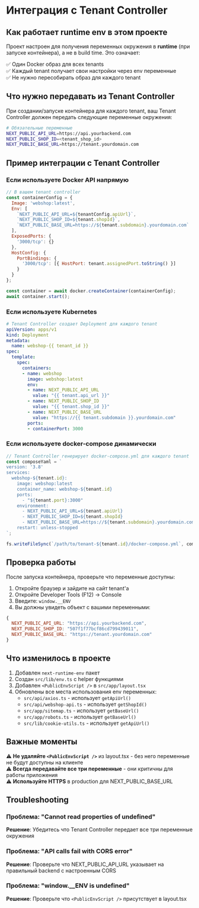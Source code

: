 # Интеграция с Tenant Controller

## Как работает runtime env в этом проекте

Проект настроен для получения переменных окружения в **runtime** (при запуске контейнера), а не в build time. Это означает:

✅ Один Docker образ для всех tenants  
✅ Каждый tenant получает свои настройки через env переменные  
✅ Не нужно пересобирать образ для каждого tenant  

## Что нужно передавать из Tenant Controller

При создании/запуске контейнера для каждого tenant, ваш Tenant Controller должен передать следующие переменные окружения:

```bash
# Обязательные переменные
NEXT_PUBLIC_API_URL=https://api.yourbackend.com
NEXT_PUBLIC_SHOP_ID=<tenant_shop_id>
NEXT_PUBLIC_BASE_URL=https://tenant.yourdomain.com
```

## Пример интеграции с Tenant Controller

### Если используете Docker API напрямую

```javascript
// В вашем tenant controller
const containerConfig = {
  Image: 'webshop:latest',
  Env: [
    `NEXT_PUBLIC_API_URL=${tenantConfig.apiUrl}`,
    `NEXT_PUBLIC_SHOP_ID=${tenant.shopId}`,
    `NEXT_PUBLIC_BASE_URL=https://${tenant.subdomain}.yourdomain.com`
  ],
  ExposedPorts: {
    '3000/tcp': {}
  },
  HostConfig: {
    PortBindings: {
      '3000/tcp': [{ HostPort: tenant.assignedPort.toString() }]
    }
  }
};

const container = await docker.createContainer(containerConfig);
await container.start();
```

### Если используете Kubernetes

```yaml
# Tenant Controller создает Deployment для каждого tenant
apiVersion: apps/v1
kind: Deployment
metadata:
  name: webshop-{{ tenant_id }}
spec:
  template:
    spec:
      containers:
      - name: webshop
        image: webshop:latest
        env:
        - name: NEXT_PUBLIC_API_URL
          value: "{{ tenant.api_url }}"
        - name: NEXT_PUBLIC_SHOP_ID
          value: "{{ tenant.shop_id }}"
        - name: NEXT_PUBLIC_BASE_URL
          value: "https://{{ tenant.subdomain }}.yourdomain.com"
        ports:
        - containerPort: 3000
```

### Если используете docker-compose динамически

```javascript
// Tenant Controller генерирует docker-compose.yml для каждого tenant
const composeYaml = `
version: '3.8'
services:
  webshop-${tenant.id}:
    image: webshop:latest
    container_name: webshop-${tenant.id}
    ports:
      - "${tenant.port}:3000"
    environment:
      - NEXT_PUBLIC_API_URL=${tenant.apiUrl}
      - NEXT_PUBLIC_SHOP_ID=${tenant.shopId}
      - NEXT_PUBLIC_BASE_URL=https://${tenant.subdomain}.yourdomain.com
    restart: unless-stopped
`;

fs.writeFileSync(`/path/to/tenant-${tenant.id}/docker-compose.yml`, composeYaml);
```

## Проверка работы

После запуска контейнера, проверьте что переменные доступны:

1. Откройте браузер и зайдите на сайт tenant'а
2. Откройте Developer Tools (F12) → Console
3. Введите: `window.__ENV`
4. Вы должны увидеть объект с вашими переменными:

```javascript
{
  NEXT_PUBLIC_API_URL: "https://api.yourbackend.com",
  NEXT_PUBLIC_SHOP_ID: "507f1f77bcf86cd799439011",
  NEXT_PUBLIC_BASE_URL: "https://tenant.yourdomain.com"
}
```

## Что изменилось в проекте

1. Добавлен `next-runtime-env` пакет
2. Создан `src/lib/env.ts` с helper функциями
3. Добавлен `<PublicEnvScript />` в `src/app/layout.tsx`
4. Обновлены все места использования env переменных:
   - `src/api/axios.ts` - использует `getApiUrl()`
   - `src/api/webshop-api.ts` - использует `getShopId()`
   - `src/app/sitemap.ts` - использует `getBaseUrl()`
   - `src/app/robots.ts` - использует `getBaseUrl()`
   - `src/lib/cookie-utils.ts` - использует `getApiUrl()`

## Важные моменты

⚠️ **Не удаляйте `<PublicEnvScript />`** из layout.tsx - без него переменные не будут доступны на клиенте  
⚠️ **Всегда передавайте все три переменные** - они критичны для работы приложения  
⚠️ **Используйте HTTPS** в production для NEXT_PUBLIC_BASE_URL  

## Troubleshooting

### Проблема: "Cannot read properties of undefined"
**Решение**: Убедитесь что Tenant Controller передает все три переменные окружения

### Проблема: "API calls fail with CORS error"
**Решение**: Проверьте что NEXT_PUBLIC_API_URL указывает на правильный backend с настроенным CORS

### Проблема: "window.__ENV is undefined"
**Решение**: Проверьте что `<PublicEnvScript />` присутствует в layout.tsx

